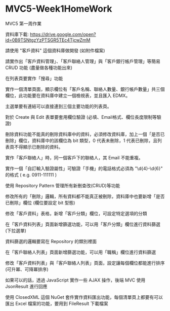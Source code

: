 # MVC5-Week1HomeWork
MVC5 第一周作業

資料庫下載: https://drive.google.com/open?id=0B9TSNtgzYzPTSGR5TEc4TjcwZmM

請使用 "客戶資料" 這個資料庫做開發 (如附件檔案)

請實作出「客戶資料管理」、「客戶聯絡人管理」與「客戶銀行帳戶管理」等簡易 CRUD 功能 (盡量做各種功能出來)

在列表頁要實作「搜尋」功能

實作一個清單頁面，顯示欄位有「客戶名稱、聯絡人數量、銀行帳戶數量」共三個欄位，此功能要在資料庫中建立一個檢視表，並且匯入 EDMX。

主選單要有連結可以直接連到三個主要功能的列表頁。

對於 Create 與 Edit 表單要套用欄位驗證 (必填、Email格式、欄位長度限制等驗證)

刪除資料功能不能真的刪除資料庫中的資料，必須修改資料庫，加上一個「是否已刪除」欄位，資料庫中的該欄位為 bit 類型，0 代表未刪除，1 代表已刪除，且列表頁不得顯示已刪除的資料。

實作「客戶聯絡人」時，同一個客戶下的聯絡人，其 Email 不能重複。

實作一個「自訂輸入驗證屬性」可驗證「手機」的電話格式必須為 "\d{4}-\d{6}" 的格式 ( e.g. 0911-111111 )

使用 Repository Pattern 管理所有新刪查改(CRUD)等功能

修改所有的「刪除」邏輯，所有資料都不能真正被刪除，資料庫中也要新增「是否已刪除」欄位 (欄位要設定 bit 型態)

修改「客戶資料」表格，新增「客戶分類」欄位，可設定特定選項的分類

在「客戶資料列表」頁面新增篩選功能，可以用「客戶分類」欄位進行資料篩選 (下拉選單)

資料篩選的邏輯要寫在 Repository 的類別裡面

在「客戶聯絡人列表」頁面新增篩選功能，可以用「職稱」欄位進行資料篩選

修改「客戶資料列表」與「客戶聯絡人列表」頁面，設定讓每個欄位都能進行排序 (可升冪、可降冪排序)

如果可以的話，透過 JavaScript 實作一些 AJAX 操作，後端 MVC 使用 JsonResult 進行回應

使用 ClosedXML 這個 NuGet 套件實作資料匯出功能，每個清單頁上都要有可以匯出 Excel 檔案的功能，要用到 FileResult 下載檔案
